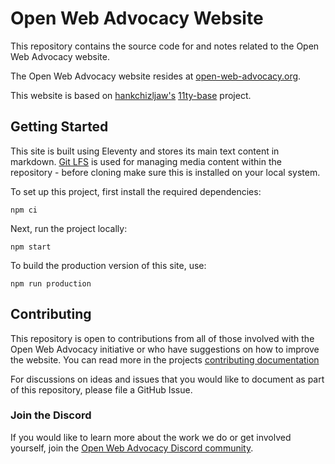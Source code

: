 # Open Web Advocacy Website

This repository contains the source code for and notes related to the Open Web Advocacy website.

The Open Web Advocacy website resides at [open-web-advocacy.org](https://open-web-advocacy.org).

This website is based on [hankchizljaw's](https://github.com/hankchizljaw) [11ty-base](https://github.com/hankchizljaw/11ty-base) project.

## Getting Started

This site is built using Eleventy and stores its main text content in markdown. [Git LFS](https://git-lfs.github.com/) is used for managing media content within the repository - before cloning make sure this is installed on your local system.

To set up this project, first install the required dependencies:

    npm ci

Next, run the project locally:

    npm start

To build the production version of this site, use:

    npm run production

## Contributing

This repository is open to contributions from all of those involved with the Open Web Advocacy initiative or who have suggestions on how to improve the website.  You can read more in the projects [contributing documentation](./.github/CONTRIBUTING.md)

For discussions on ideas and issues that you would like to document as part of this repository, please file a GitHub Issue.

### Join the Discord

If you would like to learn more about the work we do or get involved yourself, join the [Open Web Advocacy Discord community](https://discord.gg/x53hkqrRKx).
